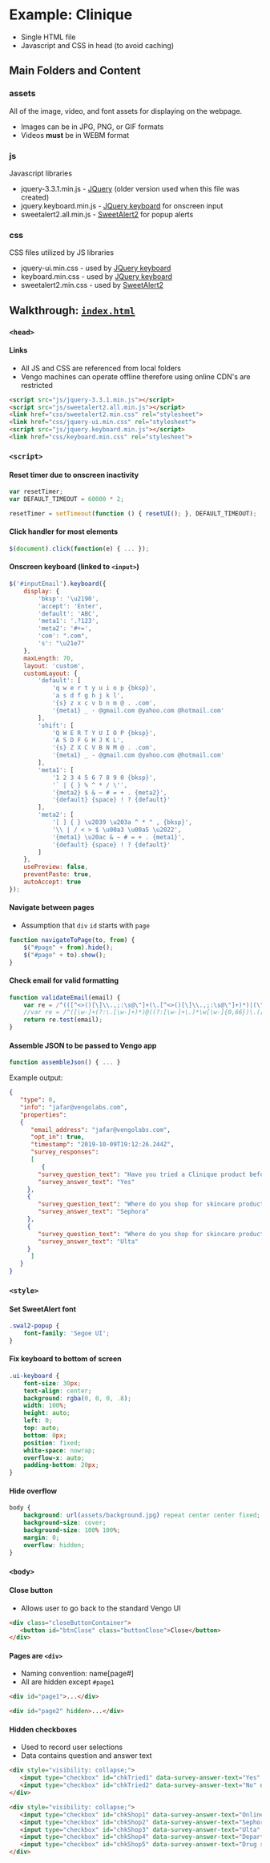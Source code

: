 # Example: Clinique
 - Single HTML file
 - Javascript and CSS in head (to avoid caching)

## Main Folders and Content

### assets
All of the image, video, and font assets for displaying on the webpage.
- Images can be in JPG, PNG, or GIF formats
- Videos **must** be in WEBM format

### js
Javascript libraries
- jquery-3.3.1.min.js - [JQuery](https://jquery.com/) (older version used when this file was created)
- jquery.keyboard.min.js - [JQuery keyboard](https://github.com/Mottie/Keyboard) for onscreen input
- sweetalert2.all.min.js - [SweetAlert2](https://sweetalert2.github.io/) for popup alerts

### css
CSS files utilized by JS libraries
- jquery-ui.min.css - used by [JQuery keyboard](https://github.com/Mottie/Keyboard)
- keyboard.min.css - used by [JQuery keyboard](https://github.com/Mottie/Keyboard)
- sweetalert2.min.css - used by [SweetAlert2](https://sweetalert2.github.io/)

## Walkthrough: [`index.html`](https://github.com/vengojafar/vengo-ui-task/blob/master/example/clinique/index.html)

### `<head>`

#### Links
- All JS and CSS are referenced from local folders
- Vengo machines can operate offline therefore using online CDN's are restricted

```html
<script src="js/jquery-3.3.1.min.js"></script>
<script src="js/sweetalert2.all.min.js"></script>
<link href="css/sweetalert2.min.css" rel="stylesheet">
<link href="css/jquery-ui.min.css" rel="stylesheet">
<script src="js/jquery.keyboard.min.js"></script>
<link href="css/keyboard.min.css" rel="stylesheet">
```

### `<script>`

#### Reset timer due to onscreen inactivity
```js
var resetTimer;
var DEFAULT_TIMEOUT = 60000 * 2;

resetTimer = setTimeout(function () { resetUI(); }, DEFAULT_TIMEOUT);
```

#### Click handler for most elements
```js
$(document).click(function(e) { ... });
```

#### Onscreen keyboard (linked to `<input>`)
```js
$('#inputEmail').keyboard({
	display: {
		'bksp': '\u2190',
		'accept': 'Enter',
		'default': 'ABC',
		'meta1': '.?123',
		'meta2': '#+=',
		'com': ".com",
		's': "\u21e7"
	},
	maxLength: 70,
	layout: 'custom',
	customLayout: {
		'default': [
			'q w e r t y u i o p {bksp}',
			'a s d f g h j k l',
			'{s} z x c v b n m @ . .com',
			'{meta1} _ - @gmail.com @yahoo.com @hotmail.com'
		],
		'shift': [
			'Q W E R T Y U I O P {bksp}',
			'A S D F G H J K L',
			'{s} Z X C V B N M @ . .com',
			'{meta1} _ - @gmail.com @yahoo.com @hotmail.com'
		],
		'meta1': [
			'1 2 3 4 5 6 7 8 9 0 {bksp}',
			'` | { } % ^ * / \'',
			'{meta2} $ & ~ # = + . {meta2}',
			'{default} {space} ! ? {default}'
		],
		'meta2': [
			'[ ] { } \u2039 \u203a ^ * " , {bksp}',
			'\\ | / < > $ \u00a3 \u00a5 \u2022',
			'{meta1} \u20ac & ~ # = + . {meta1}',
			'{default} {space} ! ? {default}'
		]
	},
	usePreview: false,
	preventPaste: true,
	autoAccept: true
});
```

#### Navigate between pages
- Assumption that `div` `id` starts with `page`
```js
function navigateToPage(to, from) {
	$("#page" + from).hide();
	$("#page" + to).show();
}
```

#### Check email for valid formatting
```js
function validateEmail(email) {
	var re = /^(([^<>()[\]\\.,;:\s@\"]+(\.[^<>()[\]\\.,;:\s@\"]+)*)|(\".+\"))@((\[[0-9]{1,3}\.[0-9]{1,3}\.[0-9]{1,3}\.[0-9]{1,3}\])|(([a-zA-Z\-0-9]+\.)+[a-zA-Z]{2,}))$/;
	//var re = /^([\w-]+(?:\.[\w-]+)*)@((?:[\w-]+\.)*\w[\w-]{0,66})\.([a-z]{2,6}(?:\.[a-z]{2})?)$/i;
	return re.test(email);
}
```

#### Assemble JSON to be passed to Vengo app
```js
function assembleJson() { ... }
```
Example output:
```json
{
   "type": 0,
   "info": "jafar@vengolabs.com",
   "properties":
   {
      "email_address": "jafar@vengolabs.com",
      "opt_in": true,
      "timestamp": "2019-10-09T19:12:26.244Z",
      "survey_responses":
      [
         {
	    "survey_question_text": "Have you tried a Clinique product before?",
	    "survey_answer_text": "Yes"
	 },
	 {
	    "survey_question_text": "Where do you shop for skincare products?",
	    "survey_answer_text": "Sephora"
	 },
	 {
	    "survey_question_text": "Where do you shop for skincare products?",
	    "survey_answer_text": "Ulta"
	 }
      ]
   }
}
```

### `<style>`
#### Set SweetAlert font
```css
.swal2-popup {
    font-family: 'Segoe UI';
}
```

#### Fix keyboard to bottom of screen
```css
.ui-keyboard {
    font-size: 30px;
    text-align: center;
    background: rgba(0, 0, 0, .8);
    width: 100%;
    height: auto;
    left: 0;
    top: auto;
    bottom: 0px;
    position: fixed;
    white-space: nowrap;
    overflow-x: auto;
    padding-bottom: 20px;
}
```

#### Hide overflow
```css
body {
    background: url(assets/background.jpg) repeat center center fixed;
    background-size: cover;
    background-size: 100% 100%;
    margin: 0;
    overflow: hidden;
}
```

### `<body>`

#### Close button
- Allows user to go back to the standard Vengo UI
```html
<div class="closeButtonContainer">
   <button id="btnClose" class="buttonClose">Close</button>
</div>
```

#### Pages are `<div>`
- Naming convention: name[page#]
- All are hidden except `#page1`
```html
<div id="page1">...</div>
```
```html
<div id="page2" hidden>...</div>
```

#### Hidden checkboxes
- Used to record user selections
- Data contains question and answer text
```html
<div style="visibility: collapse;">
   <input type="checkbox" id="chkTried1" data-survey-answer-text="Yes" data-survey-question-text="Have you tried a Clinique product before?"/>
   <input type="checkbox" id="chkTried2" data-survey-answer-text="No" data-survey-question-text="Have you tried a Clinique product before?"/>
</div>
```
```html
<div style="visibility: collapse;">
   <input type="checkbox" id="chkShop1" data-survey-answer-text="Online" data-survey-question-text="Where do you shop for skincare products?" />
   <input type="checkbox" id="chkShop2" data-survey-answer-text="Sephora" data-survey-question-text="Where do you shop for skincare products?" />
   <input type="checkbox" id="chkShop3" data-survey-answer-text="Ulta" data-survey-question-text="Where do you shop for skincare products?" />
   <input type="checkbox" id="chkShop4" data-survey-answer-text="Department stores" data-survey-question-text="Where do you shop for skincare products?" />
   <input type="checkbox" id="chkShop5" data-survey-answer-text="Drug stores" data-survey-question-text="Where do you shop for skincare products?" />
</div>
```
